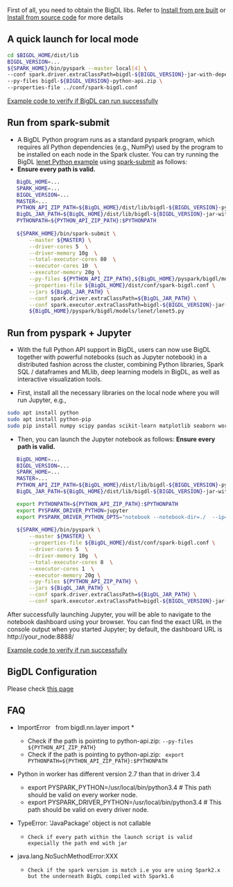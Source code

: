 First of all, you need to obtain the BigDL libs. Refer to [Install from pre built](../ScalaUserGuide/install-pre-built.md) or [Install from source code](../ScalaUserGuide/install-build-src.md) for more details


## **A quick launch for local mode**

```bash
cd $BIGDL_HOME/dist/lib 
BIGDL_VERSION=...
${SPARK_HOME}/bin/pyspark --master local[4] \
--conf spark.driver.extraClassPath=bigdl-${BIGDL_VERSION}-jar-with-dependencies.jar \
--py-files bigdl-${BIGDL_VERSION}-python-api.zip \
--properties-file ../conf/spark-bigdl.conf 
```

 [Example code to verify if BigDL can run successfully](run-from-pip.md#code.verification)


## **Run from spark-submit**

- A BigDL Python program runs as a standard pyspark program, which requires all Python dependencies (e.g., NumPy) used by the program to be installed on each node in the Spark cluster. You can try running the BigDL [lenet Python example](https://github.com/intel-analytics/BigDL/tree/master/pyspark/bigdl/models/lenet) using [spark-submit](http://spark.apache.org/docs/latest/submitting-applications.html) as follows:
- __Ensure every path is valid.__

```bash
   BigDL_HOME=...
   SPARK_HOME=...
   BIGDL_VERSION=...
   MASTER=...
   PYTHON_API_ZIP_PATH=${BigDL_HOME}/dist/lib/bigdl-${BIGDL_VERSION}-python-api.zip
   BigDL_JAR_PATH=${BigDL_HOME}/dist/lib/bigdl-${BIGDL_VERSION}-jar-with-dependencies.jar
   PYTHONPATH=${PYTHON_API_ZIP_PATH}:$PYTHONPATH
   
   ${SPARK_HOME}/bin/spark-submit \
       --master ${MASTER} \
       --driver-cores 5  \
       --driver-memory 10g  \
       --total-executor-cores 80  \
       --executor-cores 10  \
       --executor-memory 20g \
       --py-files ${PYTHON_API_ZIP_PATH},${BigDL_HOME}/pyspark/bigdl/models/lenet/lenet5.py  \
       --properties-file ${BigDL_HOME}/dist/conf/spark-bigdl.conf \
       --jars ${BigDL_JAR_PATH} \
       --conf spark.driver.extraClassPath=${BigDL_JAR_PATH} \
       --conf spark.executor.extraClassPath=bigdl-${BIGDL_VERSION}-jar-with-dependencies.jar \
       ${BigDL_HOME}/pyspark/bigdl/models/lenet/lenet5.py
```




## **Run from pyspark + Jupyter**

- With the full Python API support in BigDL, users can now use BigDL together with powerful notebooks (such as Jupyter notebook) in a distributed fashion across the cluster, combining Python libraries, Spark SQL / dataframes and MLlib, deep learning models in BigDL, as well as interactive visualization tools.

- First, install all the necessary libraries on the local node where you will run Jupyter, e.g., 
```bash
sudo apt install python
sudo apt install python-pip
sudo pip install numpy scipy pandas scikit-learn matplotlib seaborn wordcloud
```

- Then, you can launch the Jupyter notebook as follows:
  __Ensure every path is valid.__

```bash
   BigDL_HOME=...                                                                                         
   BIGDL_VERSION=...
   SPARK_HOME=...
   MASTER=...
   PYTHON_API_ZIP_PATH=${BigDL_HOME}/dist/lib/bigdl-${BIGDL_VERSION}-python-api.zip
   BigDL_JAR_PATH=${BigDL_HOME}/dist/lib/bigdl-${BIGDL_VERSION}-jar-with-dependencies.jar

   export PYTHONPATH=${PYTHON_API_ZIP_PATH}:$PYTHONPATH
   export PYSPARK_DRIVER_PYTHON=jupyter
   export PYSPARK_DRIVER_PYTHON_OPTS="notebook --notebook-dir=./  --ip=* --no-browser"
   
   ${SPARK_HOME}/bin/pyspark \
       --master ${MASTER} \
       --properties-file ${BigDL_HOME}/dist/conf/spark-bigdl.conf \
       --driver-cores 5  \
       --driver-memory 10g  \
       --total-executor-cores 8  \
       --executor-cores 1  \
       --executor-memory 20g \
       --py-files ${PYTHON_API_ZIP_PATH} \
       --jars ${BigDL_JAR_PATH} \
       --conf spark.driver.extraClassPath=${BigDL_JAR_PATH} \
       --conf spark.executor.extraClassPath=bigdl-${BIGDL_VERSION}-jar-with-dependencies.jar
```

After successfully launching Jupyter, you will be able to navigate to the notebook dashboard using your browser. You can find the exact URL in the console output when you started Jupyter; by default, the dashboard URL is http://your_node:8888/

[Example code to verify if run successfully](run-from-pip.md#code.verification)

## BigDL Configuration
Please check [this page](../ScalaUserGuide/configuration.md)

## **FAQ**
- ImportError   from bigdl.nn.layer import *
  - Check if the path is pointing to python-api.zip: ```--py-files ${PYTHON_API_ZIP_PATH} ```
  - Check if the path is pointing to python-api.zip: ``` export PYTHONPATH=${PYTHON_API_ZIP_PATH}:$PYTHONPATH```

- Python in worker has different version 2.7 than that in driver 3.4
  - export PYSPARK_PYTHON=/usr/local/bin/python3.4  # This path should be valid on every worker node.
  - export PYSPARK_DRIVER_PYTHON=/usr/local/bin/python3.4 # This path should be valid on every driver node.
  
- TypeError: 'JavaPackage' object is not callable
  - `Check if every path within the launch script is valid expecially the path end with jar `

- java.lang.NoSuchMethodError:XXX
  - `Check if the spark version is match i.e you are using Spark2.x but the underneath BigDL compiled with Spark1.6`
